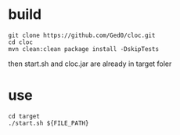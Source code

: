 # build
```
git clone https://github.com/Ged0/cloc.git
cd cloc
mvn clean:clean package install -DskipTests
```
then start.sh and cloc.jar are already in target foler

# use
```
cd target
./start.sh ${FILE_PATH}

